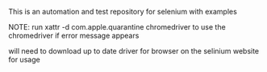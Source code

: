 This is an automation and test repository for selenium with examples

NOTE: run xattr -d com.apple.quarantine chromedriver to use the chromedriver if error message appears

will need to download up to date driver for browser on the selinium website for usage
